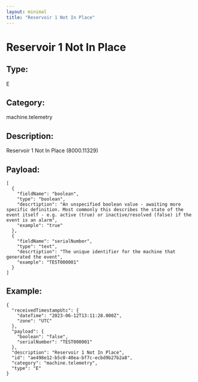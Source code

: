 ```yaml
---
layout: minimal
title: "Reservoir 1 Not In Place"
---
```


# Reservoir 1 Not In Place

## Type:

E

## Category:

machine.telemetry

## Description: 

Reservoir 1 Not In Place (8000.11329)

## Payload:

```
[
  {
    "fieldName": "boolean",
    "type": "boolean",
    "descrtiption": "An unspecified boolean value - awaiting more specific definition. Most commonly this describes the state of the event itself - e.g. active (true) or inactive/resolved (false) if the event is an alarm",
    "example": "true"
  },
  {
    "fieldName": "serialNumber",
    "type": "text",
    "descrtiption": "The unique identifier for the machine that generated the event",
    "example": "TEST000001"
  }
]
```

## Example:

```
{
  "receivedTimestampUtc": {
    "dateTime": "2023-06-12T13:11:28.000Z",
    "zone": "UTC"
  },
  "payload": {
    "boolean": "false",
    "serialNumber": "TEST000001"
  },
  "description": "Reservoir 1 Not In Place",
  "id": "ae498e12-b5c0-40ea-bf7c-ecbd9b27b2a8",
  "category": "machine.telemetry",
  "type": "E"
}
```
